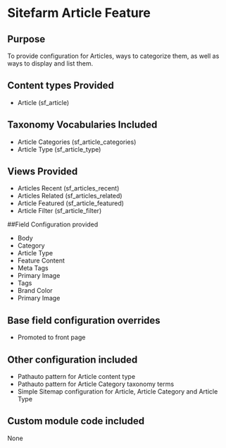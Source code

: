 # Sitefarm Article Feature

## Purpose
To provide configuration for Articles, ways to categorize them, as well as ways to display and list them. 

## Content types Provided
* Article (sf_article)

## Taxonomy Vocabularies Included
* Article Categories (sf_article_categories)
* Article Type (sf_article_type)

## Views Provided
* Articles Recent (sf_articles_recent)
* Articles Related (sf_articles_related)
* Article Featured (sf_article_featured)
* Article Filter (sf_article_filter)

##Field Configuration provided
* Body
* Category
* Article Type 
* Feature Content 
* Meta Tags 
* Primary Image 
* Tags 
* Brand Color 
* Primary Image

## Base field configuration overrides
* Promoted to front page

## Other configuration included
* Pathauto pattern for Article content type
* Pathauto pattern for Article Category taxonomy terms  
* Simple Sitemap configuration for Article, Article Category and Article Type

## Custom module code included
None


